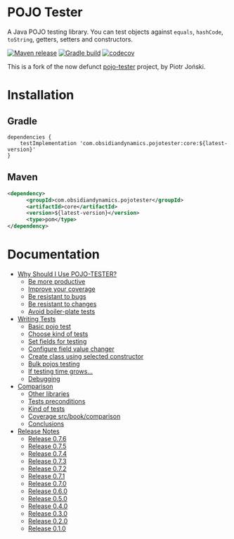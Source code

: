 POJO Tester
===
A Java POJO testing library. You can test objects against `equals`, `hashCode`, `toString`, getters, setters and constructors.

[![Maven release](https://img.shields.io/maven-metadata/v.svg?color=blue&label=maven-central&metadataUrl=https%3A%2F%2Frepo1.maven.org%2Fmaven2%2Fcom%2Fobsidiandynamics%2Fpojotester%2Fcore%2Fmaven-metadata.xml)](https://mvnrepository.com/artifact/com.obsidiandynamics.pojotester)
[![Gradle build](https://github.com/obsidiandynamics/pojo-tester/actions/workflows/master.yml/badge.svg)](https://github.com/obsidiandynamics/pojo-tester/actions/workflows/master.yml)
[![codecov](https://codecov.io/gh/obsidiandynamics/pojo-tester/branch/master/graph/badge.svg)](https://codecov.io/gh/obsidiandynamics/pojo-tester)

This is a fork of the now defunct [pojo-tester](https://github.com/sta-szek/pojo-tester) project, by Piotr Joński.

# Installation
## Gradle
```
dependencies {
    testImplementation 'com.obsidiandynamics.pojotester:core:${latest-version}'
}
```

## Maven
```xml
<dependency>
      <groupId>com.obsidiandynamics.pojotester</groupId>
      <artifactId>core</artifactId>
      <version>${latest-version}</version>
      <type>pom</type>
</dependency>
```

# Documentation
* [Why Should I Use POJO-TESTER?](src/book/why-use/README.md)
    * [Be more productive](src/book/why-use/README.md#productivity)
    * [Improve your coverage](src/book/why-use/README.md#improve-coverage)
    * [Be resistant to bugs](src/book/why-use/README.md#resistant-bugs)
    * [Be resistant to changes](src/book/why-use/README.md#resistant-changes)
    * [Avoid boiler-plate tests](src/book/why-use/README.md#avoid-boiler-plate-code)
* [Writing Tests](src/book/writing-tests/README.md)
    * [Basic pojo test](src/book/writing-tests/README.md#basic-test)
    * [Choose kind of tests](src/book/writing-tests/README.md#choosing-testers)
    * [Set fields for testing](src/book/writing-tests/README.md#choosing-fields)
    * [Configure field value changer](src/book/writing-tests/README.md#configure-fvc)
    * [Create class using selected constructor](src/book/writing-tests/README.md#choose-constructor)
    * [Bulk pojos testing](src/book/writing-tests/README.md#bulk-testing)
    * [If testing time grows...](src/book/writing-tests/README.md#testing-time)
    * [Debugging](src/book/writing-tests/README.md#debugging)
* [Comparison](src/book/comparison/README.md)
    * [Other libraries](src/book/comparison/README.md#other-libs)
    * [Tests preconditions](src/book/comparison/README.md#precondtioions)
    * [Kind of tests](src/book/comparison/README.md#kind-of-tests)
    * [Coverage src/book/comparison](src/book/comparison/README.md#coverage-src/book/comparison)
    * [Conclusions](src/book/comparison/README.md#conclusions)
* [Release Notes](src/book/release-notes/README.md)
    * [Release 0.7.6](src/book/release-notes/README.md#release-076)
    * [Release 0.7.5](src/book/release-notes/README.md#release-075)
    * [Release 0.7.4](src/book/release-notes/README.md#release-074)
    * [Release 0.7.3](src/book/release-notes/README.md#release-073)
    * [Release 0.7.2](src/book/release-notes/README.md#release-072)
    * [Release 0.7.1](src/book/release-notes/README.md#release-071)
    * [Release 0.7.0](src/book/release-notes/README.md#release-070)
    * [Release 0.6.0](src/book/release-notes/README.md#release-060)
    * [Release 0.5.0](src/book/release-notes/README.md#release-050)
    * [Release 0.4.0](src/book/release-notes/README.md#release-040)
    * [Release 0.3.0](src/book/release-notes/README.md#release-030)
    * [Release 0.2.0](src/book/release-notes/README.md#release-020)
    * [Release 0.1.0](src/book/release-notes/README.md#release-010)
